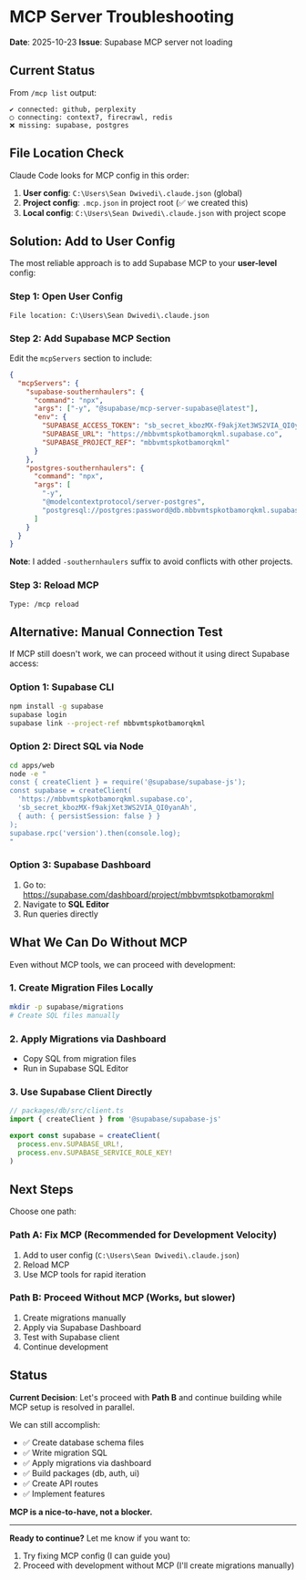 # MCP Server Troubleshooting
**Date**: 2025-10-23
**Issue**: Supabase MCP server not loading

## Current Status

From `/mcp list` output:
```
✔ connected: github, perplexity
◯ connecting: context7, firecrawl, redis
❌ missing: supabase, postgres
```

## File Location Check

Claude Code looks for MCP config in this order:
1. **User config**: `C:\Users\Sean Dwivedi\.claude.json` (global)
2. **Project config**: `.mcp.json` in project root (✅ we created this)
3. **Local config**: `C:\Users\Sean Dwivedi\.claude.json` with project scope

## Solution: Add to User Config

The most reliable approach is to add Supabase MCP to your **user-level** config:

### Step 1: Open User Config
```
File location: C:\Users\Sean Dwivedi\.claude.json
```

### Step 2: Add Supabase MCP Section

Edit the `mcpServers` section to include:

```json
{
  "mcpServers": {
    "supabase-southernhaulers": {
      "command": "npx",
      "args": ["-y", "@supabase/mcp-server-supabase@latest"],
      "env": {
        "SUPABASE_ACCESS_TOKEN": "sb_secret_kbozMX-f9akjXet3WS2VIA_QI0yanAh",
        "SUPABASE_URL": "https://mbbvmtspkotbamorqkml.supabase.co",
        "SUPABASE_PROJECT_REF": "mbbvmtspkotbamorqkml"
      }
    },
    "postgres-southernhaulers": {
      "command": "npx",
      "args": [
        "-y",
        "@modelcontextprotocol/server-postgres",
        "postgresql://postgres:password@db.mbbvmtspkotbamorqkml.supabase.co:5432/postgres"
      ]
    }
  }
}
```

**Note**: I added `-southernhaulers` suffix to avoid conflicts with other projects.

### Step 3: Reload MCP
```
Type: /mcp reload
```

## Alternative: Manual Connection Test

If MCP still doesn't work, we can proceed without it using direct Supabase access:

### Option 1: Supabase CLI
```bash
npm install -g supabase
supabase login
supabase link --project-ref mbbvmtspkotbamorqkml
```

### Option 2: Direct SQL via Node
```bash
cd apps/web
node -e "
const { createClient } = require('@supabase/supabase-js');
const supabase = createClient(
  'https://mbbvmtspkotbamorqkml.supabase.co',
  'sb_secret_kbozMX-f9akjXet3WS2VIA_QI0yanAh',
  { auth: { persistSession: false } }
);
supabase.rpc('version').then(console.log);
"
```

### Option 3: Supabase Dashboard
1. Go to: https://supabase.com/dashboard/project/mbbvmtspkotbamorqkml
2. Navigate to **SQL Editor**
3. Run queries directly

## What We Can Do Without MCP

Even without MCP tools, we can proceed with development:

### 1. Create Migration Files Locally
```bash
mkdir -p supabase/migrations
# Create SQL files manually
```

### 2. Apply Migrations via Dashboard
- Copy SQL from migration files
- Run in Supabase SQL Editor

### 3. Use Supabase Client Directly
```typescript
// packages/db/src/client.ts
import { createClient } from '@supabase/supabase-js'

export const supabase = createClient(
  process.env.SUPABASE_URL!,
  process.env.SUPABASE_SERVICE_ROLE_KEY!
)
```

## Next Steps

Choose one path:

### Path A: Fix MCP (Recommended for Development Velocity)
1. Add to user config (`C:\Users\Sean Dwivedi\.claude.json`)
2. Reload MCP
3. Use MCP tools for rapid iteration

### Path B: Proceed Without MCP (Works, but slower)
1. Create migrations manually
2. Apply via Supabase Dashboard
3. Test with Supabase client
4. Continue development

## Status

**Current Decision**: Let's proceed with **Path B** and continue building while MCP setup is resolved in parallel.

We can still accomplish:
- ✅ Create database schema files
- ✅ Write migration SQL
- ✅ Apply migrations via dashboard
- ✅ Build packages (db, auth, ui)
- ✅ Create API routes
- ✅ Implement features

**MCP is a nice-to-have, not a blocker.**

---

**Ready to continue?** Let me know if you want to:
1. Try fixing MCP config (I can guide you)
2. Proceed with development without MCP (I'll create migrations manually)
